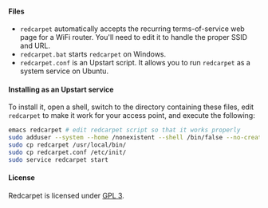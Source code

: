 #### Files
* `redcarpet` automatically accepts the recurring terms-of-service web page for a WiFi router. You'll need to edit it to handle the proper SSID and URL.
* `redcarpet.bat` starts `redcarpet` on Windows.
* `redcarpet.conf` is an Upstart script. It allows you to run `redcarpet` as a system service on Ubuntu.

#### Installing as an Upstart service
To install it, open a shell, switch to the directory containing these files, edit `redcarpet` to make it work for your access point, and execute the following:

```sh
emacs redcarpet # edit redcarpet script so that it works properly
sudo adduser --system --home /nonexistent --shell /bin/false --no-create-home --disabled-password --disabled-login redcarpet
sudo cp redcarpet /usr/local/bin/
sudo cp redcarpet.conf /etc/init/
sudo service redcarpet start
```
#### License
Redcarpet is licensed under <a href="http://www.gnu.org/licenses/gpl.html">GPL 3</a>.
